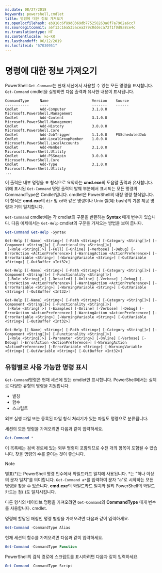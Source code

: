 ```yaml
---
ms.date: 08/27/2018
keywords: powershell,cmdlet
title: 명령에 대한 정보 가져오기
ms.openlocfilehash: eb918c6f89d8369db775258263a8f7a7902a6cc7
ms.sourcegitcommit: a6f13c16a535acea279c0ddeca72f1f0d8a8ce4c
ms.translationtype: HT
ms.contentlocale: ko-KR
ms.lasthandoff: 06/12/2019
ms.locfileid: "67030951"
---
```

# <a name="getting-information-about-commands"></a>명령에 대한 정보 가져오기

PowerShell `Get-Command`는 현재 세션에서 사용할 수 있는 모든 명령을 표시합니다.
`Get-Command` cmdlet을 실행하면 다음 출력과 유사한 내용이 표시됩니다.

```output
CommandType     Name                    Version    Source
-----------     ----                    -------    ------
Cmdlet          Add-Computer            3.1.0.0    Microsoft.PowerShell.Management
Cmdlet          Add-Content             3.1.0.0    Microsoft.PowerShell.Management
Cmdlet          Add-History             3.0.0.0    Microsoft.PowerShell.Core
Cmdlet          Add-JobTrigger          1.1.0.0    PSScheduledJob
Cmdlet          Add-LocalGroupMember    1.0.0.0    Microsoft.PowerShell.LocalAccounts
Cmdlet          Add-Member              3.1.0.0    Microsoft.PowerShell.Utility
Cmdlet          Add-PSSnapin            3.0.0.0    Microsoft.PowerShell.Core
Cmdlet          Add-Type                3.1.0.0    Microsoft.PowerShell.Utility
...
```

이 출력은 내부 명령을 표 형식으로 요약하는 **cmd.exe**의 도움말 출력과 유사합니다. 위에 표시된 `Get-Command` 명령 출력의 발췌 부분에서 표시되는 모든 명령의 CommandType은 Cmdlet입니다. cmdlet은 PowerShell의 내장 명령 형식입니다. 이 형식은 **cmd.exe**의 `dir` 및 `cd`와 같은 명령이나 Unix 셸(예: bash)의 기본 제공 명령과 거의 일치합니다.

`Get-Command` cmdlet에는 각 cmdlet의 구문을 반환하는 **Syntax** 매개 변수가 있습니다. 다음 예제에서는 `Get-Help` cmdlet의 구문을 가져오는 방법을 보여 줍니다.

```powershell
Get-Command Get-Help -Syntax
```

```output
Get-Help [[-Name] <String>] [-Path <String>] [-Category <String[]>] [-Component <String[]>] [-Functionality <String[]>]
 [-Role <String[]>] [-Full] [-Online] [-Verbose] [-Debug] [-ErrorAction <ActionPreference>] [-WarningAction <ActionPreference>] [-ErrorVariable <String>] [-WarningVariable <String>] [-OutVariable <String>] [-OutBuffer <Int32>]

Get-Help [[-Name] <String>] [-Path <String>] [-Category <String[]>] [-Component <String[]>] [-Functionality <String[]>]
 [-Role <String[]>] [-Detailed] [-Online] [-Verbose] [-Debug] [-ErrorAction <ActionPreference>] [-WarningAction <ActionPreference>] [-ErrorVariable <String>] [-WarningVariable <String>] [-OutVariable <String>] [-OutBuffer <Int32>]

Get-Help [[-Name] <String>] [-Path <String>] [-Category <String[]>] [-Component <String[]>] [-Functionality <String[]>]
 [-Role <String[]>] [-Examples] [-Online] [-Verbose] [-Debug] [-ErrorAction <ActionPreference>] [-WarningAction <ActionPreference>] [-ErrorVariable <String>] [-WarningVariable <String>] [-OutVariable <String>] [-OutBuffer <Int32>]

Get-Help [[-Name] <String>] [-Path <String>] [-Category <String[]>] [-Component <String[]>] [-Functionality <String[]>]
 [-Role <String[]>] [-Parameter <String>] [-Online] [-Verbose] [-Debug] [-ErrorAction <ActionPreference>] [-WarningAction <ActionPreference>] [-ErrorVariable <String>] [-WarningVariable <String>] [-OutVariable <String>] [-OutBuffer <Int32>]
```

## <a name="displaying-available-command-by-type"></a>유형별로 사용 가능한 명령 표시

`Get-Command`명령은 현재 세션에 있는 cmdlet만 표시합니다. PowerShell에서는 실제로 다양한 유형의 명령을 지원합니다.

- 별칭
- 함수
- 스크립트

외부 실행 파일 또는 등록된 파일 형식 처리기가 있는 파일도 명령으로 분류됩니다.

세션의 모든 명령을 가져오려면 다음과 같이 입력하세요.

```powershell
Get-Command *
```

이 목록에는 검색 경로에 있는 외부 명령이 포함되므로 수천 개의 항목이 포함될 수 있습니다.
찾을 명령의 수를 줄이는 것이 좋습니다.

> [!NOTE]
> 별표(\*)는 PowerShell 명령 인수에서 와일드카드 일치에 사용됩니다. \*는 "하나 이상의 문자 일치"를 의미합니다. `Get-Command a*`를 입력하여 문자 "a"로 시작하는 모든 명령을 찾을 수 있습니다. **cmd.exe**의 와일드카드 일치와 달리 PowerShell의 와일드카드는 점(.)도 일치시킵니다.

다른 형식의 네이티브 명령을 가져오려면 `Get-Command`의 **CommandType** 매개 변수를 사용합니다.
cmdlet.

명령에 할당된 애칭인 명령 별칭을 가져오려면 다음과 같이 입력하세요.

```powershell
Get-Command -CommandType Alias
```

현재 세션의 함수를 가져오려면 다음과 같이 입력하세요.

```powershell
Get-Command -CommandType Function
```

PowerShell의 검색 경로에 스크립트를 표시하려면 다음과 같이 입력하세요.

```powershell
Get-Command -CommandType Script
```
